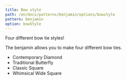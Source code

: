```yaml
---
title: Bow style
path: /en/docs/patterns/benjamin/options/bowstyle
pattern: benjamin
option: bowStyle
---
```

Four different bow tie styles!

The benjamin allows you to make four different bow ties.

 - Contemporary Diamond
 - Traditional Butterfly
 - Classic Square
 - Whimsical Wide Square
